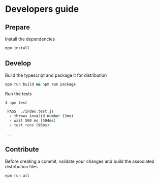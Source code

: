 # Developers guide

## Prepare

Install the dependencies

```bash
npm install
```

## Develop

Build the typescript and package it for distribution

```bash
npm run build && npm run package
```

Run the tests

```bash
$ npm test

 PASS  ./index.test.js
  ✓ throws invalid number (3ms)
  ✓ wait 500 ms (504ms)
  ✓ test runs (95ms)

...
```

## Contribute

Before creating a commit, validate your changes and build the associated distribution files

```bash
npm run all
```

